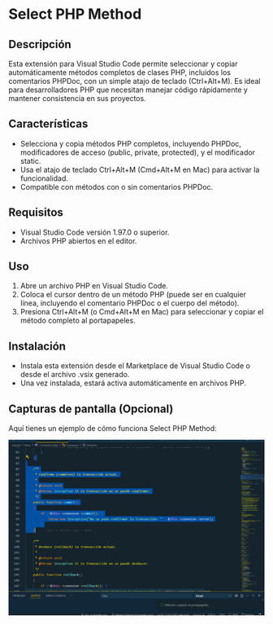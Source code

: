 # Select PHP Method

## Descripción
Esta extensión para Visual Studio Code permite seleccionar y copiar automáticamente métodos completos de clases PHP, incluidos los comentarios PHPDoc, con un simple atajo de teclado (Ctrl+Alt+M). Es ideal para desarrolladores PHP que necesitan manejar código rápidamente y mantener consistencia en sus proyectos.

## Características
- Selecciona y copia métodos PHP completos, incluyendo PHPDoc, modificadores de acceso (public, private, protected), y el modificador static.
- Usa el atajo de teclado Ctrl+Alt+M (Cmd+Alt+M en Mac) para activar la funcionalidad.
- Compatible con métodos con o sin comentarios PHPDoc.

## Requisitos
- Visual Studio Code versión 1.97.0 o superior.
- Archivos PHP abiertos en el editor.

## Uso
1. Abre un archivo PHP en Visual Studio Code.
2. Coloca el cursor dentro de un método PHP (puede ser en cualquier línea, incluyendo el comentario PHPDoc o el cuerpo del método).
3. Presiona Ctrl+Alt+M (o Cmd+Alt+M en Mac) para seleccionar y copiar el método completo al portapapeles.

## Instalación
- Instala esta extensión desde el Marketplace de Visual Studio Code o desde el archivo .vsix generado.
- Una vez instalada, estará activa automáticamente en archivos PHP.

## Capturas de pantalla (Opcional)
Aquí tienes un ejemplo de cómo funciona Select PHP Method:

![Demostración de Select PHP Method](images/demo-select-php-method.png)